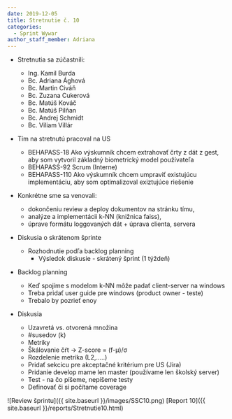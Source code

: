 ```yaml
---
date: 2019-12-05
title: Stretnutie č. 10
categories:
  - Sprint Wywar
author_staff_member: Adriana
---
```

- Stretnutia sa zúčastnili:
    - Ing. Kamil Burda
    - Bc. Adriana Ághová
    - Bc. Martin Civáň
    - Bc. Zuzana Cukerová
    - Bc. Matúš Kováč
    - Bc. Matúš Pilňan
    - Bc. Andrej Schmidt
    - Bc. Viliam Villár
    
- Tím na stretnutú pracoval na US
    - BEHAPASS-18 Ako výskumník chcem extrahovať črty z dát z gest, aby som vytvoril základný biometrický model používateľa
    - BEHAPASS-92 Scrum (Interne)
    - BEHAPASS-110 Ako výskumník chcem umpraviť existujúcu implementáciu, aby som optimalizoval exiztujúce riešenie
- Konkrétne sme sa venovali:
    - dokončeniu review a deploy dokumentov na stránku tímu,
    - analýze a implementácii k-NN (knižnica faiss),
    - úprave formátu loggovaných dát + úprava clienta, servera
    
- Diskusia o skrátenom šprinte 
    - Rozhodnutie podľa backlog planning
        - Výsledok diskusie - skrátený šprint (1 týždeň)
- Backlog planning
    - Keď spojíme s modelom k-NN môže padať client-server na windows 
    - Treba pridať user guide pre windows (product owner - teste)
    - Trebalo by pozrieť enoy
- Diskusia 
    - Uzavretá vs. otvorená množina
    - #susedov (k)
    - Metriky
    - Škálovanie čŕt -> Z-score = (f-μ)/σ 
    - Rozdelenie metrika (L2,.....)
    - Pridať sekcicu pre akceptačné kritérium pre US (Jira)
    - Pridanie develop mame len master (používame len školský server)
    - Test - na čo píšeme, nepíšeme testy
    - Definovať či si počítame coverage 

![Review šprintu]({{ site.baseurl }}/images/SSC10.png)
[Report 10]({{ site.baseurl }}/reports/Stretnutie10.html)
